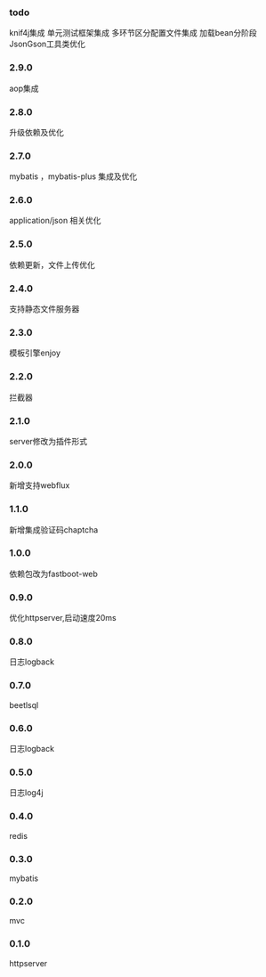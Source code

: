 ### todo 
knif4j集成
单元测试框架集成
多环节区分配置文件集成
加载bean分阶段
JsonGson工具类优化
### 2.9.0

aop集成

### 2.8.0

升级依赖及优化

### 2.7.0

mybatis ，mybatis-plus 集成及优化

### 2.6.0

application/json 相关优化

### 2.5.0

依赖更新，文件上传优化

### 2.4.0

支持静态文件服务器

### 2.3.0

模板引擎enjoy

### 2.2.0

拦截器

### 2.1.0

server修改为插件形式

### 2.0.0

新增支持webflux

### 1.1.0

新增集成验证码chaptcha

### 1.0.0

依赖包改为fastboot-web

### 0.9.0

优化httpserver,启动速度20ms

### 0.8.0

日志logback

### 0.7.0

beetlsql

### 0.6.0

日志logback

### 0.5.0

日志log4j

### 0.4.0

redis

### 0.3.0

mybatis

### 0.2.0

mvc

### 0.1.0

httpserver
